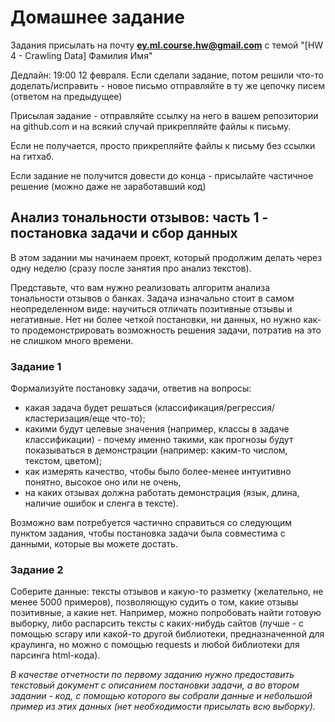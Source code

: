 # Домашнее задание

Задания присылать на почту **ey.ml.course.hw@gmail.com** с темой "[HW 4 - Crawling Data] Фамилия Имя"


Дедлайн: 19:00 12 февраля.
Если сделали задание, потом решили что-то доделать/исправить - новое письмо отправляйте в ту же цепочку писем (ответом на предыдущее)

Присылая задание - отправляйте ссылку на него в вашем репозитории на github.com и на всякий случай прикрепляйте файлы к письму.

Если не получается, просто прикрепляйте файлы к письму без ссылки на гитхаб.

Если задание не получится довести до конца - присылайте частичное решение (можно даже не заработавший код)


## Анализ тональности отзывов: часть 1 - постановка задачи и сбор данных

В этом задании мы начинаем проект, который продолжим делать через одну неделю (сразу после занятия про анализ текстов). 

Представьте, что вам нужно реализовать алгоритм анализа тональности отзывов о банках. Задача изначально стоит в самом неопределенном виде: научиться отличать позитивные отзывы и негативные. Нет ни более четкой постановки, ни данных, но нужно как-то продемонстрировать возможность решения задачи, потратив на это не слишком много времени.

### Задание 1
Формализуйте постановку задачи, ответив на вопросы: 
* какая задача будет решаться (классификация/регрессия/кластеризация/еще что-то); 
* какими будут целевые значения (например, классы в задаче классификации) - почему именно такими, как прогнозы будут показываться в демонстрации (например: каким-то числом, текстом, цветом); 
* как измерять качество, чтобы было более-менее интуитивно понятно, высокое оно или не очень, 
* на каких отзывах должна работать демонстрация (язык, длина, наличие ошибок и сленга в тексте). 

Возможно вам потребуется частично справиться со следующим пунктом задания, чтобы постановка задачи была совместима с данными, которые вы можете достать. 

### Задание 2
Соберите данные: тексты отзывов и какую-то разметку (желательно, не менее 5000 примеров), позволяющую судить о том, какие отзывы позитивные, а какие нет. Например, можно попробовать найти готовую выборку, либо распарсить тексты с каких-нибудь сайтов (лучше - с помощью scrapy или какой-то другой библиотеки, предназначенной для краулинга, но можно с помощью requests и любой библиотеки для парсинга html-кода).


*В качестве отчетности по первому заданию нужно предоставить текстовый документ с описанием постановки задачи, а во втором задании - код, с помощью которого вы собрали данные и небольшой пример из этих данных (нет необходимости присылать всю выборку).*
